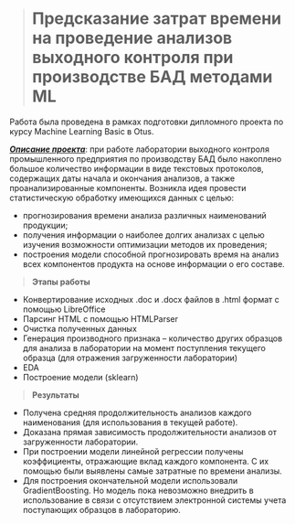 ># Предсказание затрат времени на проведение анализов выходного контроля при производстве БАД методами ML
Работа была проведена в рамках подготовки дипломного проекта по курсу Machine Learning Basic в Otus.

<u>***Описание проекта***</u>: при работе лаборатории выходного контроля промышленного предприятия по производству БАД было накоплено большое количество информации в виде текстовых протоколов, содержащих даты начала и окончания анализов, а также проанализированные компоненты. Возникла идея провести статистическую обработку имеющихся данных с целью:
+ прогнозирования времени анализа различных наименований продукции;
+ получения информации о наиболее долгих анализах с целью изучения возможности оптимизации методов их проведения;
+ построения модели способной прогнозировать время на анализ всех компонентов продукта на основе информации о его составе.

>**Этапы работы**
+ Конвертирование исходных .doc и .docx файлов в .html формат с помощью LibreOffice
+ Парсинг HTML с помощью HTMLParser
+ Очистка полученных данных
+ Генерация производного признака – количество других образцов для анализа в лаборатории на момент поступления текущего образца (для отражения загруженности лаборатории)
+ EDA
+ Построение модели (sklearn)

>**Результаты**
+ Получена средняя продолжительность анализов каждого наименования (для использования в текущей работе).
+ Доказана прямая зависимость продолжительности анализов от загруженности лаборатории.
+ При построении модели линейной регрессии получены коэффициенты, отражающие вклад каждого компонента. С их помощью были выявлены самые затратные по времени анализы.
+ Для построения окончательной модели использовали GradientBoosting. Но модель пока невозможно внедрить в использование в связи с отсутствием электронной системы учета поступающих образцов в лабораторию.
